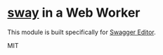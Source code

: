 # [sway](https://github.com/apigee-127/sway) in a Web Worker

This module is built specifically for [Swagger Editor](https://github.com/swagger-api/swagger-editor).

MIT